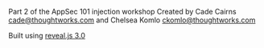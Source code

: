 Part 2 of the AppSec 101 injection workshop
Created by Cade Cairns <cade@thoughtworks.com> and Chelsea Komlo <ckomlo@thoughtworks.com>

Built using [reveal.js 3.0](https://github.com/hakimel/reveal.js/tree/3.0.0)